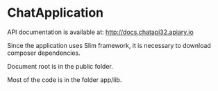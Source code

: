 # ChatApplication

API documentation is available at: http://docs.chatapi32.apiary.io

Since the application uses Slim framework, it is necessary to download composer dependencies. 

Document root is in the public folder.

Most of the code is in the folder app/lib.